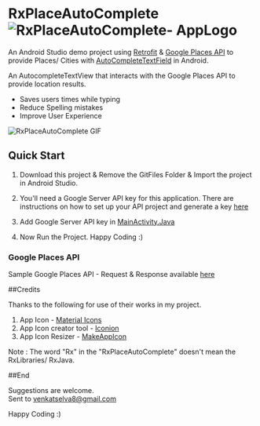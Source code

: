 # RxPlaceAutoComplete  ![RxPlaceAutoComplete- AppLogo](https://github.com/venkatselva8/RxPlaceAutoComplete/blob/master/app/src/main/res/mipmap-mdpi/ic_launcher.png)
An Android Studio demo project using [Retrofit](http://square.github.io/retrofit/) & [Google Places API](https://developers.google.com/places/) to provide Places/ Cities with [AutoCompleteTextField](http://developer.android.com/reference/android/widget/AutoCompleteTextView.html)  in Android.

An AutocompleteTextView that interacts with the Google Places API to provide location results.
* Saves users times while typing
* Reduce Spelling mistakes
* Improve User Experience

![RxPlaceAutoComplete GIF](GitFiles/RxPlaceAutoComplete.gif)

## Quick Start

1. Download this project & Remove the GitFiles Folder & Import the project in Android Studio.

2. You'll need a Google Server API key for this application. There are instructions on how to set up your API project and generate a key [here](https://developers.google.com/places/web-service/get-api-key)

3. Add Google Server API key in [MainActivity.Java](https://github.com/venkatselva8/RxPlaceAutoComplete/blob/master/app/src/main/java/com/venkytuts/rxplaceautocomplete/MainActivity.java) 

4. Now Run the Project. Happy Coding :)


### Google Places API 
 
 Sample Google Places API - Request & Response available [here](https://github.com/venkatselva8/RxPlaceAutoComplete/blob/master/GitFiles/SampleReqResp.txt)
 
 
##Credits

Thanks to the following for use of their works in my project.

1. App Icon              - [Material Icons](https://design.google.com/icons/)
2. App Icon creator tool - [Iconion](http://iconion.com/)
3. App Icon Resizer      - [MakeAppIcon](http://makeappicon.com/)

Note : The word "Rx" in the "RxPlaceAutoComplete" doesn't mean the RxLibraries/ RxJava.


##End

  Suggestions are welcome.  
  Sent to venkatselva8@gmail.com


Happy Coding :)



